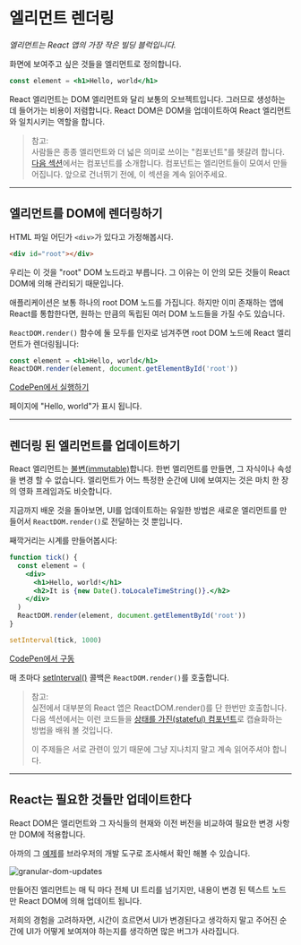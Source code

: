 # 엘리먼트 렌더링

*엘리먼트는 React 앱의 가장 작은 빌딩 블럭입니다.*

화면에 보여주고 싶은 것들을 엘리먼트로 정의합니다.

```jsx
const element = <h1>Hello, world</h1>
```

React 엘리먼트는 DOM 엘리먼트와 달리 보통의 오브젝트입니다. 그러므로 생성하는 데 들어가는 비용이 저렴합니다. React DOM은 DOM을 업데이트하여 React 엘리먼트와 일치시키는 역할을 합니다.

> 참고:<br />
사람들은 종종 엘리먼트와 더 넓은 의미로 쓰이는 "컴포넌트"를 헷갈려 합니다. [다음 섹션]([quick-start]-components-and-props.md)에서는 컴포넌트를 소개합니다. 컴포넌트는 엘리먼트들이 모여서 만들어집니다. 앞으로 건너뛰기 전에, 이 섹션을 계속 읽어주세요.

---

## 엘리먼트를 DOM에 렌더링하기

HTML 파일 어딘가 `<div>`가 있다고 가정해봅시다.

```html
<div id="root"></div>
```

우리는 이 것을 "root" DOM 노드라고 부릅니다. 그 이유는 이 안의 모든 것들이 React DOM에 의해 관리되기 때문입니다.

애플리케이션은 보통 하나의 root DOM 노드를 가집니다. 하지만 이미 존재하는 앱에 React를 통합한다면, 원하는 만큼의 독립된 여러 DOM 노드들을 가질 수도 있습니다.

`ReactDOM.render()` 함수에 둘 모두를 인자로 넘겨주면 root DOM 노드에 React 엘리먼트가 렌더링됩니다:

```jsx
const element = <h1>Hello, world</h1>
ReactDOM.render(element, document.getElementById('root'))
```

[CodePen에서 실행하기](https://reactjs.org/redirect-to-codepen/rendering-elements/render-an-element)

페이지에 "Hello, world"가 표시 됩니다.

---

## 렌더링 된 엘리먼트를 업데이트하기

React 엘리먼트는 [불변(immutable)](https://en.wikipedia.org/wiki/Immutable_object)합니다. 한번 엘리먼트를 만들면, 그 자식이나 속성을 변경 할 수 없습니다. 엘리먼트가 어느 특정한 순간에 UI에 보여지는 것은 마치 한 장의 영화 프레임과도 비슷합니다.

지금까지 배운 것을 돌아보면, UI를 업데이트하는 유일한 방법은 새로운 엘리먼트를 만들어서 `ReactDOM.render()`로 전달하는 것 뿐입니다.

째깍거리는 시계를 만들어봅시다:

```jsx
function tick() {
  const element = (
    <div>
      <h1>Hello, world!</h1>
      <h2>It is {new Date().toLocaleTimeString()}.</h2>
    </div>
  )
  ReactDOM.render(element, document.getElementById('root'))
}

setInterval(tick, 1000)
```

[CodePen에서 구동](https://reactjs.org/redirect-to-codepen/rendering-elements/update-rendered-element)

매 초마다 [setInterval()](https://developer.mozilla.org/en-US/docs/Web/API/WindowTimers/setInterval) 콜백은 `ReactDOM.render()`를 호출합니다.

> 참고:<br />
실전에서 대부분의 React 앱은 ReactDOM.render()를 단 한번만 호출합니다. 다음 섹션에서는 이런 코드들을 [상태를 가진(stateful) 컴포넌트]([quick-start]-state-and-lifecycle.md)로 캡슐화하는 방법을 배워 볼 것입니다.<p />
이 주제들은 서로 관련이 있기 때문에 그냥 지나치지 말고 계속 읽어주셔야 합니다.

---

## React는 필요한 것들만 업데이트한다

React DOM은 엘리먼트와 그 자식들의 현재와 이전 버전을 비교하여 필요한 변경 사항만 DOM에 적용합니다.

아까의 그 [예제](https://reactjs.org/redirect-to-codepen/rendering-elements/update-rendered-element)를 브라우저의 개발 도구로 조사해서 확인 해볼 수 있습니다.

![granular-dom-updates](https://reactjs.org/granular-dom-updates-c158617ed7cc0eac8f58330e49e48224.gif)

만들어진 엘리먼트는 매 틱 마다 전체 UI 트리를 넘기지만, 내용이 변경 된 텍스트 노드만 React DOM에 의해 업데이트 됩니다.

저희의 경험을 고려하자면, 시간이 흐르면서 UI가 변경된다고 생각하지 말고 주어진 순간에 UI가 어떻게 보여져야 하는지를 생각하면 많은 버그가 사라집니다.